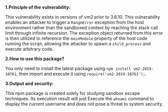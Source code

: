 

**1.Principle of the vulnerability:** 

This vulnerability exists in versions of vm2 prior to 3.6.10. This vulnerability enables an attacker to trigger a `RangeError` exception from the host environment rather than the sandboxed context by reaching the stack call limit through infinite recursion. The exception object returned from this error is then utilized to reference the `mainModule` property of the host code running the script, allowing the attacker to spawn a `child_process` and execute arbitrary code.



**2.How to use this package?**

You only need to install the latest package using `npm install vm2-2019-10761`, then import and execute it using `require('vm2-2019-10761');`.

**3.Output and security:**

This npm package is created solely for studying sandbox escape techniques. Its execution result will just Execute the `whoami` command to display the current username and does not pose a threat to system security.





